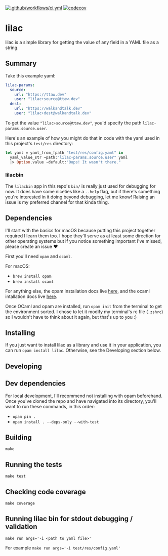 [![.github/workflows/ci.yml](https://github.com/shnewto/lilac/workflows/.github/workflows/ci.yml/badge.svg)](https://github.com/shnewto/lilac/actions)
[![codecov](https://codecov.io/gh/shnewto/lilac/branch/main/graph/badge.svg?token=0OUYOWVMOL)](https://codecov.io/gh/shnewto/lilac)

# lilac

lilac is a simple library for getting the value of any field in a YAML file as a string.

## Summary

Take this example yaml:

```yaml
lilac-params:
  source:
    url: "https://ttaw.dev"
    user: "lilac+source@ttaw.dev"
  dest:
    url: "https://walkandtalk.dev"
    user: "lilac+dest@walkandtalk.dev"
```

To get the value `"lilac+source@ttaw.dev"`, you'd specify the path `lilac-params.source.user`.

Here's an example of how you might do that in code with the yaml used in this project's `test/res` directory:

```ocaml
let yaml = yaml_from_fpath "test/res/config.yaml" in
  yaml_value_str ~path:"lilac-params.source.user" yaml
  |> Option.value ~default:"Oops! It wasn't there."
```

### lilacbin
The `lilacbin` app in this repo's `bin/` is really just used for debugging for now. It does have some niceties like a `--help` flag, but if there's something you're interested in it doing beyond debugging, let me know! Raising an issue is my preferred channel for that kinda thing.

## Dependencies

I'll start with the basics for macOS because putting this project together required I learn them too. I hope they'll
serve as at least some direction for other operating systems but if you notice something important I've missed,
please create an issue :heart:

First you'll need `opam` and `ocaml`.

For macOS:

- `brew install opam`
- `brew install ocaml`

For anything else, the opam installation docs live [here](https://opam.ocaml.org/doc/Install.html),
and the ocaml intallation docs live [here](https://ocaml.org/docs/install.html).

Once OCaml and opam are installed, run `opam init` from the terminal to get the environment sorted. I chose to
let it modify my terminal's rc file (`.zshrc`) so I wouldn't have to think about it again, but that's up to you :)

## Installing

If you just want to install lilac as a library and use it in your application, you can run `opam install lilac`.
Otherwise, see the Developing section below.

## Developing
## Dev dependencies

For local development, I'll recommend not installing with opam beforehand. Once you've cloned the repo and have navigated into its directory, you'll want to run these commands, in this order:

- `opam pin .`
- `opam install . --deps-only --with-test`

## Building

`make`

## Running the tests

`make test`

## Checking code coverage

`make coverage`

## Running lilac bin for stdout debugging / validation

`make run args='-i <path to yaml file>'`

For example `make run args='-i test/res/config.yaml'`

